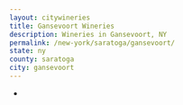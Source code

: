 ```yaml
---
layout: citywineries
title: Gansevoort Wineries
description: Wineries in Gansevoort, NY
permalink: /new-york/saratoga/gansevoort/
state: ny
county: saratoga
city: gansevoort
---
```

-
